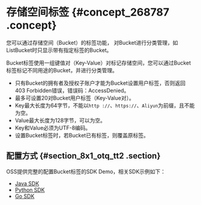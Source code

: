 # 存储空间标签 {#concept_268787 .concept}

您可以通过存储空间（Bucket）的标签功能， 对Bucket进行分类管理，如ListBucket时只显示带有指定标签的Bucket。

Bucket标签使用一组键值对（Key-Value）对标记存储空间，您可以通过Bucket标签标记不同用途的Bucket，并进行分类管理。

-   只有Bucket的拥有者及授权子账户才能为Bucket设置用户标签，否则返回403 Forbidden错误，错误码：AccessDenied。
-   最多可设置20对Bucket用户标签（Key-Value对）。
-   Key最大长度为64字节，不能以`http ://`、`https://`、`Aliyun`为前缀，且不能为空。
-   Value最大长度为128字节，可以为空。
-   Key和Value必须为UTF-8编码。
-   设置Bucket标签时，若Bucket已有标签，则覆盖原标签。

## 配置方式 {#section_8x1_otq_tt2 .section}

OSS提供完整的配置Bucket标签的SDK Demo，相关SDK示例如下：

-   [Java SDK](https://help.aliyun.com/document_detail/119254.html)
-   [Python SDK](https://help.aliyun.com/document_detail/119256.html)
-   [Go SDK](https://help.aliyun.com/document_detail/119259.html)

